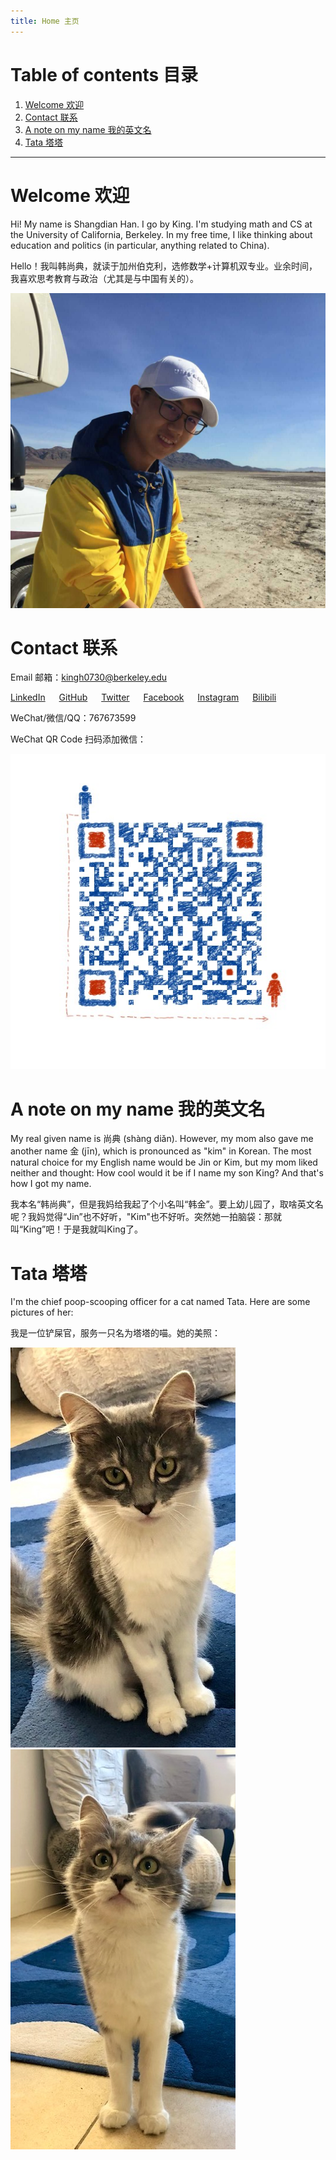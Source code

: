 ```yaml
---
title: Home 主页
---
```


# Table of contents 目录

1. [Welcome 欢迎](#welcome-欢迎)
2. [Contact 联系](#contact-联系)
3. [A note on my name 我的英文名](#a-note-on-my-name-我的英文名)
4. [Tata 塔塔](#tata-塔塔)

***

# Welcome 欢迎

Hi! My name is Shangdian Han. I go by King. I'm studying math and CS at the University of California, Berkeley. In my free time, I like thinking about education and politics (in particular, anything related to China).

Hello！我叫韩尚典，就读于加州伯克利，选修数学+计算机双专业。业余时间，我喜欢思考教育与政治（尤其是与中国有关的）。

![WeChat QR](assets/images/me.jpg)

# Contact 联系

Email 邮箱：<kingh0730@berkeley.edu>

[LinkedIn](https://www.linkedin.com/in/kingh0730/) &emsp; [GitHub](https://github.com/kingh0730) &emsp; [Twitter](https://twitter.com/kingh0730) &emsp; [Facebook](https://www.facebook.com/kinghan0730/) &emsp; [Instagram](https://www.instagram.com/kingh0730/) &emsp; [Bilibili](https://space.bilibili.com/23775735)

WeChat/微信/QQ：767673599

WeChat QR Code 扫码添加微信：

![WeChat QR](assets/images/wechat-qr.jpeg)

# A note on my name 我的英文名

My real given name is 尚典 (shàng diǎn). However, my mom also gave me another name 金 (jīn), which is pronounced as "kim" in Korean. The most natural choice for my English name would be Jin or Kim, but my mom liked neither and thought: How cool would it be if I name my son King? And that's how I got my name.

我本名“韩尚典”，但是我妈给我起了个小名叫“韩金”。要上幼儿园了，取啥英文名呢？我妈觉得“Jin”也不好听，"Kim"也不好听。突然她一拍脑袋：那就叫“King”吧！于是我就叫King了。

# Tata 塔塔

I'm the chief poop-scooping officer for a cat named Tata. Here are some pictures of her:

我是一位铲屎官，服务一只名为塔塔的喵。她的美照：

![Tata1](assets/images/tata-1.jpg)
![Tata2](assets/images/tata-2.jpg)